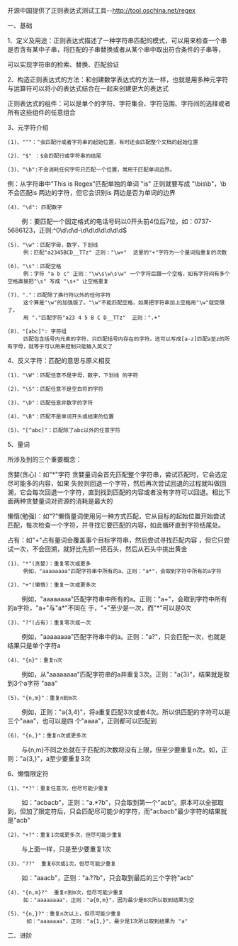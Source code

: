 开源中国提供了正则表达式测试工具--http://tool.oschina.net/regex


一、基础

1、定义及用途：正则表达式描述了一种字符串匹配的模式，可以用来检查一个串是否含有某中子串，将匹配的子串替换或者从某个串中取出符合条件的子串等，

   可以实现字符串的检索、替换、匹配验证               
   
2、构造正则表达式的方法：和创建数学表达式的方法一样，也就是用多种元字符与运算符可以将小的表达式结合在一起来创建更大的表达式

   正则表达式的组件：可以是单个的字符、字符集合、字符范围、字符间的选择或者所有这些组件的任意组合
   
3、元字符介绍

    (1)、"^"：^会匹配行或者字符串的起始位置，有时还会匹配整个文档的起始位置
   
    (2)、"$" ：$会匹配行或字符串的结尾
   
    (3)、"\b":不会消耗任何字符只匹配一个位置，常用于匹配单词边界。
例：从字符串中"This is Regex"匹配单独的单词 "is" 正则就要写成 "\bis\b"，\b 不会匹配is 两边的字符，但它会识别is 两边是否为单词的边界 
           
    (4)、"\d": 匹配数字
　　     例：要匹配一个固定格式的电话号码以0开头前4位后7位，如：0737-5686123，正则:^0\d\d\d-\d\d\d\d\d\d\d$
         
    (5)、"\w"：匹配字母，数字，下划线
         例：匹配"a2345BCD__TTz" 正则："\w+"  这里的"+"字符为一个量词指重复的次数
            
    (6)、"\s"：匹配空格 
         例：字符 "a b c" 正则："\w\s\w\s\w" 一个字符后跟一个空格，如有字符间有多个空格直接把"\s" 写成 "\s+" 让空格重复
           
    (7)、"."：匹配除了换行符以外的任何字符
         这个算是"\w"的加强版了。"\w"不能匹配空格，如果把字符串加上空格用"\w"就受限了。
         用 "."匹配字符"a23 4 5 B C D__TTz"  正则：".+"
          
    (8)、"[abc]": 字符组
         匹配包含括号内元素的字符，只匹配括号内存在的字符。还可以写成[a-z]匹配a至z的所有字母，就等于可以用来控制只能输入英文了
           
4、反义字符：匹配的意思与原义相反

    (1)、"\W"：匹配任意不是字母，数字，下划线 的字符
    
    (2)、"\S"：匹配任意不是空白符的字符
    
    (3)、"\D"：匹配任意非数字的字符
    
    (4)、"\B"：匹配不是单词开头或结束的位置
    
    (5)、"[^abc]"：匹配除了abc以外的任意字符
    
5、量词
   
   所涉及到的三个重要概念：
    
   贪婪(贪心)：如"*"字符 贪婪量词会首先匹配整个字符串，尝试匹配时，它会选定尽可能多的内容，如果 失败则回退一个字符，然后再次尝试回退的过程就叫做回溯，它会每次回退一个字符，直到找到匹配的内容或者没有字符可以回退。相比下面两种贪婪量词对资源的消耗是最大的
   
   懒惰(勉强)：如"?"懒惰量词使用另一种方式匹配，它从目标的起始位置开始尝试匹配，每次检查一个字符，并寻找它要匹配的内容，如此循环直到字符结尾处。

   占有：如"+"占有量词会覆盖事个目标字符串，然后尝试寻找匹配内容 ，但它只尝试一次，不会回溯，就好比先抓一把石头，然后从石头中挑出黄金
   
    (1)、"*"(贪婪)：重复零次或更多
         例如，"aaaaaaaa"匹配字符串中所有的a。正则："a*"，会取到字符中所有的a字符
          
    (2)、"+"(懒惰)：重复一次或更多次
　　     例如，"aaaaaaaa"匹配字符串中所有的a。正则："a+"，会取到字符中所有的a字符，"a+"与"a*"不同在              于，"+"至少是一次，而"*"可以是0次
    
    (3)、"?"(占有)：重复零次或一次
　　     例如，"aaaaaaaa"匹配字符串中的a。正则："a?"，只会匹配一次，也就是结果只是单个字符a
    
    (4)、"{n}"：重复n次
　　     例如，从"aaaaaaaa"匹配字符串的a并重复3次。正则："a{3}"，结果就是取到3个a字符  "aaa"
    
    (5)、"{n,m}"：重复n到m次
　　     例如，正则："a{3,4}"，将a重复匹配3次或者4次。所以供匹配的字符可以是三个"aaa"，也可以是四                个"aaaa"，正则都可以匹配到
    
    (6)、"{n,}"：重复n次或更多次
 　　    与{n,m}不同之处就在于匹配的次数将没有上限，但至少要重复n次。如，正则："a{3,}"，a至少要重复3次
       
6、懒惰限定符 

    (1)、"*?"：重复任意次，但尽可能少重复
　　    如："acbacb"，正则："a.*?b"，只会取到第一个"acb"。原本可以全部取到，但加了限定符后，只会匹配尽可能少的字符，而"acbacb"最少字符的结果就是"acb" 
    
    (2)、"+?"：重复1次或更多次，但尽可能少重复
　　     与上面一样，只是至少要重复1次
    
    (3)、"??"  重复0次或1次，但尽可能少重复
　　     如："aaacb"，正则："a.??b"，只会取到最后的三个字符"acb"
    
    (4)、"{n,m}?"  重复n到m次，但尽可能少重复
         如："aaaaaaaa"，正则："a{0,m}"，因为最少是0次所以取到结果为空
    
    (5)、"{n,}?"：重复n次以上，但尽可能少重复
          如："aaaaaaa"，正则："a{1,}"，最少是1次所以取到结果为 "a"
          
          
          
二、进阶
